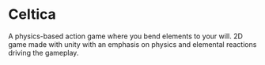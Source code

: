 # Celtica
A physics-based action game where you bend elements to your will. 2D game made with unity with an emphasis on physics and elemental reactions driving the gameplay.
